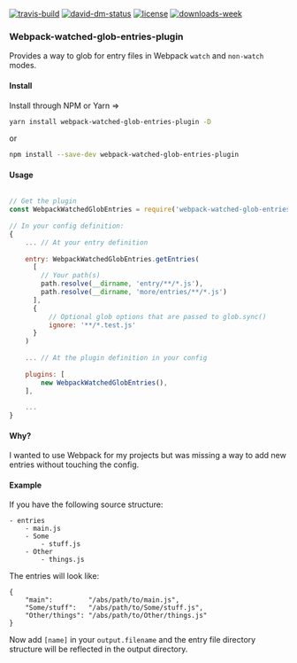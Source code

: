 [![travis-build][travis-build]][travis-build-url]
[![david-dm-status][david-dm-status]][david-dm-status-url]
[![license][license]][license-url]
[![downloads-week][downloads-week]][downloads-week-url]


### Webpack-watched-glob-entries-plugin
Provides a way to glob for entry files in Webpack `watch` and `non-watch` modes.

#### Install

Install through NPM or Yarn =>

```sh
yarn install webpack-watched-glob-entries-plugin -D
```

or

```sh
npm install --save-dev webpack-watched-glob-entries-plugin
```

#### Usage

```js

// Get the plugin
const WebpackWatchedGlobEntries = require('webpack-watched-glob-entries-plugin');
 
// In your config definition:
{
    ... // At your entry definition
    
    entry: WebpackWatchedGlobEntries.getEntries(
      [ 
        // Your path(s) 
        path.resolve(__dirname, 'entry/**/*.js'),
        path.resolve(__dirname, 'more/entries/**/*.js')
      ],
      {
          // Optional glob options that are passed to glob.sync()
          ignore: '**/*.test.js'
      }
    )
    
    ... // At the plugin definition in your config
    
    plugins: [
        new WebpackWatchedGlobEntries(),
    ],
    
    ...
}

```

#### Why?
I wanted to use Webpack for my projects but was missing a way to add new entries without touching the config.

#### Example
If you have the following source structure:

```
- entries
    - main.js
    - Some
        - stuff.js
    - Other
        - things.js 
```

The entries will look like:
```
{
    "main":         "/abs/path/to/main.js",
    "Some/stuff":   "/abs/path/to/Some/stuff.js",
    "Other/things": "/abs/path/to/Other/things.js"
}
```

Now add `[name]` in your `output.filename` and the entry file directory structure will be reflected in the output directory.



[travis-build]: https://api.travis-ci.org/Milanzor/webpack-watched-glob-entries-plugin.svg?branch=master
[travis-build-url]: https://travis-ci.org/Milanzor/webpack-watched-glob-entries-plugin

[david-dm-status]: https://david-dm.org/milanzor/webpack-watched-glob-entries-plugin.svg
[david-dm-status-url]: https://david-dm.org/milanzor/webpack-watched-glob-entries-plugin

[license]: https://img.shields.io/github/license/Milanzor/webpack-watched-glob-entries-plugin.svg
[license-url]: https://github.com/Milanzor/webpack-watched-glob-entries-plugin/blob/master/LICENSE

[downloads-week]: https://img.shields.io/npm/dw/webpack-watched-glob-entries-plugin.svg
[downloads-week-url]: https://www.npmjs.com/package/webpack-watched-glob-entries-plugin
